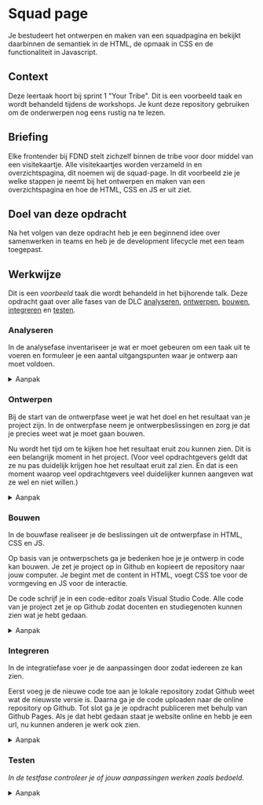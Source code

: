 # Squad page

Je bestudeert het ontwerpen en maken van een squadpagina en bekijkt daarbinnen de semantiek in de HTML, de opmaak in CSS en de functionaliteit in Javascript.

## Context

Deze leertaak hoort bij sprint 1 "Your Tribe". Dit is een voorbeeld taak en wordt behandeld tijdens de workshops. Je kunt deze repository gebruiken om de onderwerpen nog eens rustig na te lezen.

## Briefing

Elke frontender bij FDND stelt zichzelf binnen de tribe voor door middel van een visitekaartje. Alle visitekaartjes worden verzameld in en overzichtspagina, dit noemen wij de squad-page. In dit voorbeeld zie je welke stappen je neemt bij het ontwerpen en maken van een overzichtspagina en hoe de HTML, CSS en JS er uit ziet.

## Doel van deze opdracht

Na het volgen van deze opdracht heb je een beginnend idee over samenwerken in teams en heb je de development lifecycle met een team toegepast.

## Werkwijze

Dit is een *voorbeeld* taak die wordt behandeld in het bijhorende talk. Deze opdracht gaat over alle fases van de DLC [analyseren](#analyseren), [ontwerpen](#ontwerpen), [bouwen](#bouwen), [integreren](#integreren) en [testen](#testen).

### Analyseren
In de analysefase inventariseer je wat er moet gebeuren om een taak uit te voeren en formuleer je een aantal uitgangspunten waar je ontwerp aan moet voldoen.

<details>
<summary>Aanpak</summary>

1. {geef de stappen}
2. {die in deze fase}
3. {doorlopen worden}

#### Materiaal analysefase

- [Resource](https://example.com)
- [Resource](https://example.com)
- [Resource](https://example.com)

</details>

### Ontwerpen
Bij de start van de ontwerpfase weet je wat het doel en het resultaat van je project zijn. In de ontwerpfase neem je ontwerpbeslissingen en zorg je dat je precies weet wat je moet gaan bouwen.

Nu wordt het tijd om te kijken hoe het resultaat eruit zou kunnen zien. Dit is een belangrijk moment in het project. (Voor veel opdrachtgevers geldt dat ze nu pas duidelijk krijgen hoe het resultaat eruit zal zien. En dat is een moment waarop veel opdrachtgevers veel duidelijker kunnen aangeven wat ze wel en niet willen.)

<details>
<summary>Aanpak</summary>

1. Inspiratie zoeken
2. Verschillende opties schetsen (divergeren)
3. Selecteren (convergeren)

#### Materiaal ontwerpfase

  1. Inspiratie
- [Webdesign-inspiration.com](https://www.webdesign-inspiration.com/)
- [Awwwards.com](https://www.awwwards.com/95-inspiring-websites-of-web-design-agencies.html#google_vignette)
  
 2. Schetsen
- [Artikel: The importance of sketching in web design](https://www.secretstache.com/blog/importance-sketching-web-design/)
- [Video: How To Sketch Wireframes—Web Design ](https://www.youtube.com/watch?v=ciL6FxkoLsw)

</details>

### Bouwen
In de bouwfase realiseer je de beslissingen uit de ontwerpfase in HTML, CSS en JS.

Op basis van je ontwerpschets ga je bedenken hoe je je ontwerp in code kan bouwen. Je zet je project op in Github en kopieert de repository naar jouw computer. Je begint met de content in HTML, voegt CSS toe voor de vormgeving en JS voor de interactie.

De code schrijf je in een code-editor zoals Visual Studio Code. Alle code van je project zet je op Github zodat docenten en studiegenoten kunnen zien wat je hebt gedaan.

<details>
<summary>Aanpak</summary>

1. {geef de stappen}
2. {die in deze fase}
3. {doorlopen worden}

#### Materiaal bouwfase

- [Resource](https://example.com)
- [Resource](https://example.com)
- [Resource](https://example.com)

</details>

### Integreren
In de integratiefase voer je de aanpassingen door zodat iedereen ze kan zien.

Eerst voeg je de nieuwe code toe aan je lokale repository zodat Github weet wat de nieuwste versie is. Daarna ga je de code uploaden naar de online repository op Github. Tot slot ga je je opdracht publiceren met behulp van Github Pages. Als je dat hebt gedaan staat je website online en hebb je een url, nu kunnen anderen je werk ook zien.

<details>
<summary>Aanpak</summary>

1. {geef de stappen}
2. {die in deze fase}
3. {doorlopen worden}

#### Materiaal integratiefase

- [Resource](https://example.com)
- [Resource](https://example.com)
- [Resource](https://example.com)

</details>

### Testen
*In de testfase controleer je of jouw aanpassingen werken zoals bedoeld.*

<details>
<summary>Aanpak</summary>

1. {geef de stappen}
2. {die in deze fase}
3. {doorlopen worden}

#### Materiaal testfase

- [Resource](https://example.com)
- [Resource](https://example.com)
- [Resource](https://example.com)

</details>
